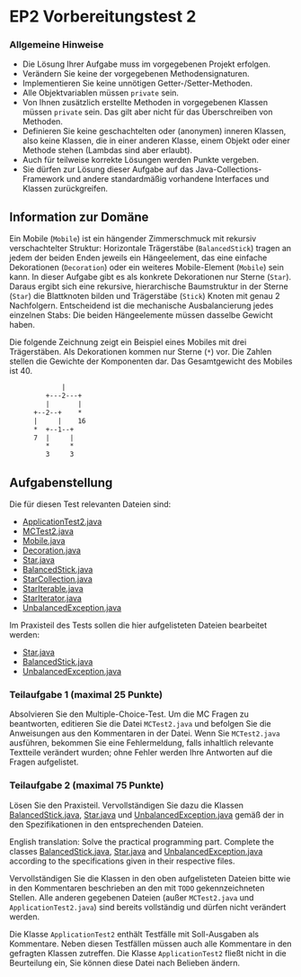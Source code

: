  # EP2 Vorbereitungstest 2

### Allgemeine Hinweise

* Die Lösung Ihrer Aufgabe muss im vorgegebenen Projekt erfolgen.
* Verändern Sie keine der vorgegebenen Methodensignaturen.
* Implementieren Sie keine unnötigen Getter-/Setter-Methoden.
* Alle Objektvariablen müssen `private` sein.
* Von Ihnen zusätzlich erstellte Methoden in vorgegebenen Klassen müssen `private` sein. 
  Das gilt aber nicht für das Überschreiben von Methoden.
* Definieren Sie keine geschachtelten oder (anonymen) inneren Klassen, also keine Klassen, die
  in einer anderen Klasse, einem Objekt oder einer Methode stehen (Lambdas sind aber erlaubt).
* Auch für teilweise korrekte Lösungen werden Punkte vergeben.
* Sie dürfen zur Lösung dieser Aufgabe auf das Java-Collections-Framework und andere 
  standardmäßig vorhandene Interfaces und Klassen zurückgreifen.

## Information zur Domäne

Ein Mobile (`Mobile`) ist ein hängender Zimmerschmuck mit rekursiv verschachtelter Struktur:
Horizontale Trägerstäbe (`BalancedStick`) tragen an jedem der beiden Enden jeweils ein
Hängeelement, das eine einfache Dekorationen (`Decoration`) oder ein weiteres
Mobile-Element (`Mobile`) sein kann. In dieser Aufgabe gibt es als konkrete Dekorationen
nur Sterne (`Star`). Daraus ergibt sich eine rekursive, hierarchische Baumstruktur in der Sterne
(`Star`) die Blattknoten bilden und Trägerstäbe (`Stick`) Knoten mit genau 2 Nachfolgern.
Entscheidend ist die mechanische Ausbalancierung jedes einzelnen Stabs: Die beiden Hängeelemente
müssen dasselbe Gewicht haben.

Die folgende Zeichnung zeigt ein Beispiel eines Mobiles mit drei Trägerstäben. Als Dekorationen 
kommen nur Sterne (`*`) vor. Die Zahlen stellen die Gewichte der Komponenten dar. Das 
Gesamtgewicht des Mobiles ist 40. 

```txt
             |
         +---2---+
         |       |
      +--2--+    *
      |     |    16
      *  +--1--+
      7  |     |
         *     *
         3     3 
```

## Aufgabenstellung

Die für diesen Test relevanten Dateien sind:

* [ApplicationTest2.java](../src/ApplicationTest2.java)
* [MCTest2.java](../src/MCTest2.java)
* [Mobile.java](../src/Mobile.java)
* [Decoration.java](../src/Decoration.java)
* [Star.java](../src/Star.java)
* [BalancedStick.java](../src/BalancedStick.java)
* [StarCollection.java](../src/StarCollection.java)
* [StarIterable.java](../src/StarIterable.java)
* [StarIterator.java](../src/StarIterator.java)
* [UnbalancedException.java](../src/UnbalancedException.java)

Im Praxisteil des Tests sollen die hier aufgelisteten Dateien bearbeitet werden:

* [Star.java](../src/Star.java)
* [BalancedStick.java](../src/BalancedStick.java)
* [UnbalancedException.java](../src/UnbalancedException.java)

### Teilaufgabe 1 (maximal 25 Punkte)

Absolvieren Sie den Multiple-Choice-Test. Um die MC Fragen zu beantworten, editieren Sie die
Datei `MCTest2.java` und befolgen Sie die Anweisungen aus den Kommentaren in der Datei. Wenn Sie
`MCTest2.java` ausführen, bekommen Sie eine Fehlermeldung, falls inhaltlich relevante Textteile
verändert wurden; ohne Fehler werden Ihre Antworten auf die Fragen aufgelistet.

### Teilaufgabe 2 (maximal 75 Punkte)

Lösen Sie den Praxisteil. Vervollständigen Sie dazu die Klassen 
[BalancedStick.java](../src/BalancedStick.java), [Star.java](../src/Star.java) und 
[UnbalancedException.java](../src/UnbalancedException.java) 
gemäß der in den Spezifikationen in den entsprechenden Dateien.

English translation: Solve the practical programming part. Complete the classes
[BalancedStick.java](../src/BalancedStick.java),
[Star.java](../src/Star.java) and [UnbalancedException.java](../src/UnbalancedException.java) 
according to the specifications given in their respective files.

Vervollständigen Sie die Klassen in den oben aufgelisteten Dateien bitte wie in den Kommentaren
beschrieben an den mit `TODO` gekennzeichneten Stellen. Alle anderen gegebenen Dateien (außer
`MCTest2.java` und `ApplicationTest2.java`) sind bereits vollständig und dürfen nicht verändert
werden.

Die Klasse `ApplicationTest2` enthält Testfälle mit Soll-Ausgaben als Kommentare. Neben diesen
Testfällen müssen auch alle Kommentare in den gefragten Klassen zutreffen. Die Klasse
`ApplicationTest2` fließt nicht in die Beurteilung ein, Sie können diese Datei nach Belieben ändern.
